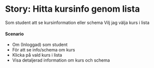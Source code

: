 # Story: Hitta kursinfo genom lista

Som student att se kursinformation eller schema
Vilj jag välja kurs i lista

#### Scenario
* Om (Inloggad) som student
* För att se info/schema om kurs
* Klicka på vald kurs i lista
* Visa detaljerad information om kurs och schema
